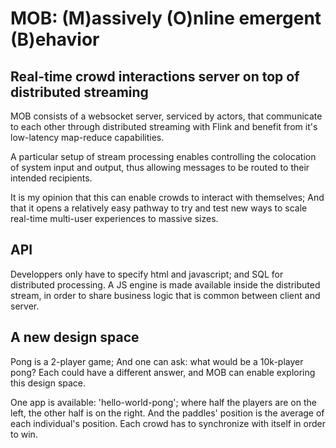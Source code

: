 # MOB: (M)assively (O)nline emergent (B)ehavior 

## Real-time crowd interactions server on top of distributed streaming

MOB consists of a websocket server, serviced by actors, that communicate to each other through distributed streaming with Flink and benefit from it's low-latency map-reduce capabilities. 

A particular setup of stream processing enables controlling the colocation of system input and output, thus allowing messages to be routed to their intended recipients.

It is my opinion that this can enable crowds to interact with themselves; And that it opens a relatively easy pathway to try and test new ways to scale real-time multi-user experiences to massive sizes.

## API

Developpers only have to specify html and javascript; and SQL for distributed processing. A JS engine is made available inside the distributed stream, in order to share business logic that is common between client and server.

## A new design space

Pong is a 2-player game; And one can ask: what would be a 10k-player pong? Each could have a different answer, and MOB can enable exploring this design space.

One app is available: 'hello-world-pong'; where half the players are on the left, the other half is on the right. And the paddles' position is the average of each individual's position. Each crowd has to synchronize with itself in order to win.

